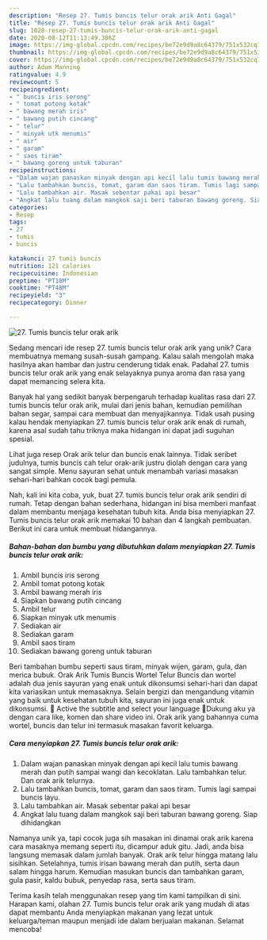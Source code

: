 ```yaml
---
description: "Resep 27. Tumis buncis telur orak arik Anti Gagal"
title: "Resep 27. Tumis buncis telur orak arik Anti Gagal"
slug: 1020-resep-27-tumis-buncis-telur-orak-arik-anti-gagal
date: 2020-08-12T11:13:49.386Z
image: https://img-global.cpcdn.com/recipes/be72e9d9a8c64379/751x532cq70/27-tumis-buncis-telur-orak-arik-foto-resep-utama.jpg
thumbnail: https://img-global.cpcdn.com/recipes/be72e9d9a8c64379/751x532cq70/27-tumis-buncis-telur-orak-arik-foto-resep-utama.jpg
cover: https://img-global.cpcdn.com/recipes/be72e9d9a8c64379/751x532cq70/27-tumis-buncis-telur-orak-arik-foto-resep-utama.jpg
author: Adam Manning
ratingvalue: 4.9
reviewcount: 5
recipeingredient:
- " buncis iris serong"
- " tomat potong kotak"
- " bawang merah iris"
- " bawang putih cincang"
- " telur"
- " minyak utk menumis"
- " air"
- " garam"
- " saos tiram"
- " bawang goreng untuk taburan"
recipeinstructions:
- "Dalam wajan panaskan minyak dengan api kecil lalu tumis bawang merah dan putih sampai wangi dan kecoklatan. Lalu tambahkan telur. Dan orak arik telurnya."
- "Lalu tambahkan buncis, tomat, garam dan saos tiram. Tumis lagi sampai buncis layu."
- "Lalu tambahkan air. Masak sebentar pakai api besar"
- "Angkat lalu tuang dalam mangkok saji beri taburan bawang goreng. Siap dihidangkan"
categories:
- Resep
tags:
- 27
- tumis
- buncis

katakunci: 27 tumis buncis 
nutrition: 121 calories
recipecuisine: Indonesian
preptime: "PT18M"
cooktime: "PT48M"
recipeyield: "3"
recipecategory: Dinner

---
```



![27. Tumis buncis telur orak arik](https://img-global.cpcdn.com/recipes/be72e9d9a8c64379/751x532cq70/27-tumis-buncis-telur-orak-arik-foto-resep-utama.jpg)

Sedang mencari ide resep 27. tumis buncis telur orak arik yang unik? Cara membuatnya memang susah-susah gampang. Kalau salah mengolah maka hasilnya akan hambar dan justru cenderung tidak enak. Padahal 27. tumis buncis telur orak arik yang enak selayaknya punya aroma dan rasa yang dapat memancing selera kita.

Banyak hal yang sedikit banyak berpengaruh terhadap kualitas rasa dari 27. tumis buncis telur orak arik, mulai dari jenis bahan, kemudian pemilihan bahan segar, sampai cara membuat dan menyajikannya. Tidak usah pusing kalau hendak menyiapkan 27. tumis buncis telur orak arik enak di rumah, karena asal sudah tahu triknya maka hidangan ini dapat jadi suguhan spesial.

Lihat juga resep Orak arik telur dan buncis enak lainnya. Tidak seribet judulnya, tumis buncis cah telur orak-arik justru diolah dengan cara yang sangat simple. Menu sayuran sehat untuk menambah variasi masakan sehari-hari bahkan cocok bagi pemula.


Nah, kali ini kita coba, yuk, buat 27. tumis buncis telur orak arik sendiri di rumah. Tetap dengan bahan sederhana, hidangan ini bisa memberi manfaat dalam membantu menjaga kesehatan tubuh kita. Anda bisa menyiapkan 27. Tumis buncis telur orak arik memakai 10 bahan dan 4 langkah pembuatan. Berikut ini cara untuk membuat hidangannya.

<!--inarticleads1-->

##### Bahan-bahan dan bumbu yang dibutuhkan dalam menyiapkan 27. Tumis buncis telur orak arik:

1. Ambil  buncis iris serong
1. Ambil  tomat potong kotak
1. Ambil  bawang merah iris
1. Siapkan  bawang putih cincang
1. Ambil  telur
1. Siapkan  minyak utk menumis
1. Sediakan  air
1. Sediakan  garam
1. Ambil  saos tiram
1. Sediakan  bawang goreng untuk taburan


Beri tambahan bumbu seperti saus tiram, minyak wijen, garam, gula, dan merica bubuk. Orak Arik Tumis Buncis Wortel Telur Buncis dan wortel adalah dua jenis sayuran yang enak untuk dikonsumsi sehari-hari dan dapat kita variasikan untuk memasaknya. Selain bergizi dan mengandung vitamin yang baik untuk kesehatan tubuh kita, sayuran ini juga enak untuk dikonsumsi. 💜 Active the subtitle and select your language 💜Dukung aku ya dengan cara like, komen dan share video ini. Orak arik yang bahannya cuma wortel, buncis dan telur ini termasuk masakan favorit keluarga. 

<!--inarticleads2-->

##### Cara menyiapkan 27. Tumis buncis telur orak arik:

1. Dalam wajan panaskan minyak dengan api kecil lalu tumis bawang merah dan putih sampai wangi dan kecoklatan. Lalu tambahkan telur. Dan orak arik telurnya.
1. Lalu tambahkan buncis, tomat, garam dan saos tiram. Tumis lagi sampai buncis layu.
1. Lalu tambahkan air. Masak sebentar pakai api besar
1. Angkat lalu tuang dalam mangkok saji beri taburan bawang goreng. Siap dihidangkan


Namanya unik ya, tapi cocok juga sih masakan ini dinamai orak arik karena cara masaknya memang seperti itu, dicampur aduk gitu. Jadi, anda bisa langsung memasak dalam jumlah banyak. Orak arik telur hingga matang lalu sisihkan. Setelahnya, tumis irisan bawang merah dan putih, serta daun salam hingga harum. Kemudian masukan buncis dan tambahkan garam, gula pasir, kaldu bubuk, penyedap rasa, serta saus tiram. 

Terima kasih telah menggunakan resep yang tim kami tampilkan di sini. Harapan kami, olahan 27. Tumis buncis telur orak arik yang mudah di atas dapat membantu Anda menyiapkan makanan yang lezat untuk keluarga/teman maupun menjadi ide dalam berjualan makanan. Selamat mencoba!
